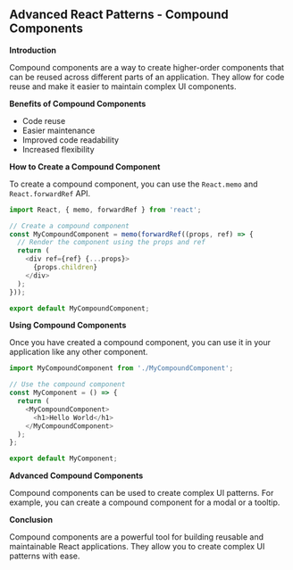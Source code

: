 ## Advanced React Patterns - Compound Components

**Introduction**

Compound components are a way to create higher-order components that can be reused across different parts of an application. They allow for code reuse and make it easier to maintain complex UI components.

**Benefits of Compound Components**

* Code reuse
* Easier maintenance
* Improved code readability
* Increased flexibility

**How to Create a Compound Component**

To create a compound component, you can use the `React.memo` and `React.forwardRef` API.

```javascript
import React, { memo, forwardRef } from 'react';

// Create a compound component
const MyCompoundComponent = memo(forwardRef((props, ref) => {
  // Render the component using the props and ref
  return (
    <div ref={ref} {...props}>
      {props.children}
    </div>
  );
}));

export default MyCompoundComponent;
```

**Using Compound Components**

Once you have created a compound component, you can use it in your application like any other component.

```javascript
import MyCompoundComponent from './MyCompoundComponent';

// Use the compound component
const MyComponent = () => {
  return (
    <MyCompoundComponent>
      <h1>Hello World</h1>
    </MyCompoundComponent>
  );
};

export default MyComponent;
```

**Advanced Compound Components**

Compound components can be used to create complex UI patterns. For example, you can create a compound component for a modal or a tooltip.

**Conclusion**

Compound components are a powerful tool for building reusable and maintainable React applications. They allow you to create complex UI patterns with ease.

